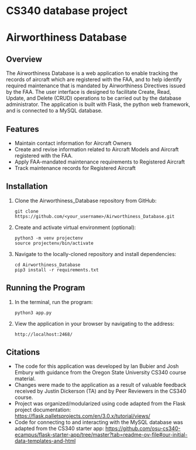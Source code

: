 # CS340 database project
# Airworthiness Database

## Overview
The Airworthiness Database is a web application to enable tracking the records of aircraft which are registered with the FAA, and to help identify required maintenance that is mandated by Airworthiness Directives issued by the FAA. The user interface is designed to facilitate Create, Read, Update, and Delete (CRUD) operations to be carried out by the database administrator. The application is built with Flask, the python web framework, and is connected to a MySQL database.

## Features
- Maintain contact information for Aircraft Owners
- Create and revise information related to Aircraft Models and Aircraft registered with the FAA.
- Apply FAA-mandated maintenance requirements to Registered Aircraft
- Track maintenance records for Registered Aircraft

## Installation
1. Clone the Airworthiness_Database repository from GitHub:
    ```
    git clone https://github.com/<your_username>/Airworthiness_Database.git
    ```
2. Create and activate virtual environment (optional):
    ```
    python3 -m venv projectenv
    source projectenv/bin/activate
    ```

3. Navigate to the locally-cloned repository and install dependencies:
    ```
    cd Airworthiness_Database
    pip3 install -r requirements.txt
    ```

## Running the Program
1. In the terminal, run the program:
    ```
    python3 app.py
    ```

2. View the application in your browser by navigating to the address:
    ```
    http://localhost:2468/
    ```

## Citations
- The code for this application was developed by Ian Bubier and Josh Embury with guidance from the Oregon State University CS340 course material.
- Changes were made to the application as a result of valuable feedback received by Justin Dickerson (TA) and by Peer Reviewers in the CS340 course.
- Project was organized/modularized using code adapted from the Flask project documentation: https://flask.palletsprojects.com/en/3.0.x/tutorial/views/
- Code for connecting to and interacting with the MySQL database was adapted from the CS340 starter app: https://github.com/osu-cs340-ecampus/flask-starter-app/tree/master?tab=readme-ov-file#our-initial-data-templates-and-html
